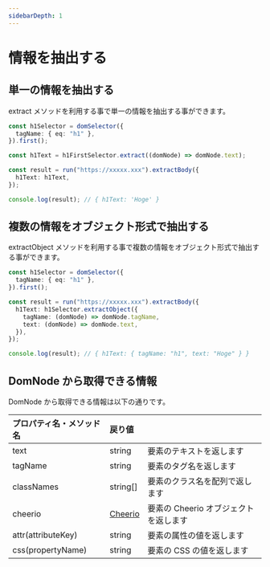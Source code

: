 ```yaml
---
sidebarDepth: 1
---
```


# 情報を抽出する

## 単一の情報を抽出する

extract メソッドを利用する事で単一の情報を抽出する事ができます。

```typescript
const h1Selector = domSelector({
  tagName: { eq: "h1" },
}).first();

const h1Text = h1FirstSelector.extract((domNode) => domNode.text);

const result = run("https://xxxxx.xxx").extractBody({
  h1Text: h1Text,
});

console.log(result); // { h1Text: 'Hoge' }
```

## 複数の情報をオブジェクト形式で抽出する

extractObject メソッドを利用する事で複数の情報をオブジェクト形式で抽出する事ができます。

```typescript
const h1Selector = domSelector({
  tagName: { eq: "h1" },
}).first();

const result = run("https://xxxxx.xxx").extractBody({
  h1Text: h1Selector.extractObject({
    tagName: (domNode) => domNode.tagName,
    text: (domNode) => domNode.text,
  }),
});

console.log(result); // { h1Text: { tagName: "h1", text: "Hoge" } }
```

## DomNode から取得できる情報

DomNode から取得できる情報は以下の通りです。

| プロパティ名・メソッド名 | 戻り値                                         |                                       |
| :----------------------- | :--------------------------------------------- | :------------------------------------ |
| text                     | string                                         | 要素のテキストを返します              |
| tagName                  | string                                         | 要素のタグ名を返します                |
| classNames               | string[]                                       | 要素のクラス名を配列で返します        |
| cheerio                  | [Cheerio](https://cheerio.js.org/Cheerio.html) | 要素の Cheerio オブジェクトを返します |
| attr(attributeKey)       | string                                         | 要素の属性の値を返します              |
| css(propertyName)        | string                                         | 要素の CSS の値を返します             |
